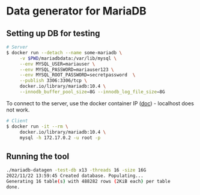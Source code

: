 # Data generator for MariaDB

## Setting up DB for testing

``` sh
# Server
$ docker run --detach --name some-mariadb \
     -v $PWD/mariadbdata:/var/lib/mysql \
     --env MYSQL_USER=mariauser \
     --env MYSQL_PASSWORD=mariauser123 \
     --env MYSQL_ROOT_PASSWORD=secretpassword  \
     --publish 3306:3306/tcp \
     docker.io/library/mariadb:10.4 \
     --innodb_buffer_pool_size=8G --innodb_log_file_size=8G
``` 

To connect to the server, use the docker container IP ([doc](https://mariadb.com/kb/en/installing-and-using-mariadb-via-docker/)) - localhost does not work.


``` sh
# Client
$ docker run -it --rm \
     docker.io/library/mariadb:10.4 \
     mysql -h 172.17.0.2 -u root -p


```

## Running the tool

``` sh
./mariadb-datagen -test-db x13 -threads 16 -size 16G
2022/11/22 13:59:45 Created database. Populating...
Generating 16 table(s) with 488282 rows (2KiB each) per table
done.

```
